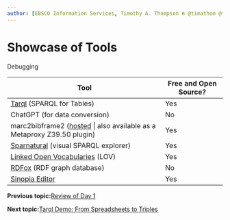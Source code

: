 ```yaml
---
author: [EBSCO Information Services, Timothy A. Thompson ⍝ @timathom @timathom@indieweb.social]
---
```


# Showcase of Tools

Debugging

|**Tool**|**Free and Open Source?**|
|--------|-------------------------|
|[Tarql](https://github.com/tarql/tarql) \(SPARQL for Tables\)|Yes|
|ChatGPT \(for data conversion\)|No|
|marc2bibframe2 \([hosted](https://id.loc.gov/tools/bibframe/comparebf-lccn/86197491.txt) \| also available as a Metaproxy Z39.50 plugin\)|Yes|
|[Sparnatural](https://sparnatural.eu/) \(visual SPARQL explorer\)|Yes|
|[Linked Open Vocabularies](https://lov.linkeddata.es/) \(LOV\)|Yes|
|[RDFox](https://www.oxfordsemantic.tech/product?gclid=CjwKCAjw-IWkBhBTEiwA2exyO3IW0o4MasABAX8WsOz8y2ZzQnV1h_DEP89tITeGzT8nsVafxFYT8RoCPIEQAvD_BwE) \(RDF graph database\)|No|
|[Sinopia Editor](https://sinopia.io/)|Yes|

**Previous topic:**[Review of Day 1](../../day_2/lesson_0/review_of_day_1.md)

**Next topic:**[Tarql Demo: From Spreadsheets to Triples](../../day_2/lesson_1/tarql_demo.md)

